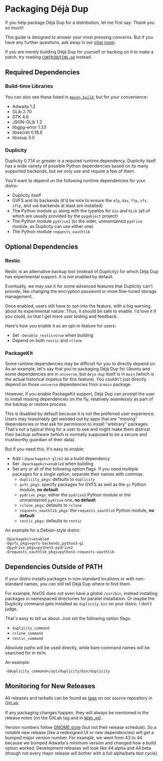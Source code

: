 <!--
SPDX-License-Identifier: CC-BY-SA-4.0
SPDX-FileCopyrightText: Michael Terry
-->

# Packaging Déjà Dup

If you help package Déjà Dup for a distribution, let me first say:
Thank you so much!

This guide is designed to answer your most pressing concerns.
But if you have any further questions, ask away in our [chat room][chat].

If you are merely building Déjà Dup for yourself or hacking on it to make a
patch, try reading [`CONTRIBUTING.md`](CONTRIBUTING.md) instead.

[chat]: https://matrix.to/#/#deja-dup:gnome.org

## Required Dependencies

### Build-time Libraries

You can also see these listed in [`meson.build`](meson.build), but for your
convenience:

- Adwaita 1.2
- GLib 2.70
- GTK 4.6
- JSON-GLib 1.2
- libgpg-error 1.33
- libsecret 0.18.6
- libsoup 3.0

### Duplicity

Duplicity 0.7.14 or greater is a required runtime dependency.
Duplicity itself has a wide variety of possible Python dependencies based on
its many supported backends, but we only use and require a few of them.

You'll want to depend on the following runtime dependencies for your distro:

- Duplicity itself
- GVFS and its backends (it'd be nice to ensure the `afp`, `dav`, `ftp`, `nfs`,
  `sftp`, and `smb` backends at least are installed)
- The Python module `gi` along with the typelibs for `Gio` and `GLib`
  (all of which are usually provided by the `pygobject` project)
- The Python module `pydrive2` (or the older, unmaintained `pydrive` module,
  as Duplicity can use either one)
- The Python module `requests_oauthlib`

## Optional Dependencies

### Restic

Restic is an alternative backup tool (instead of Duplicity) for which Déjà Dup
has experimental support. It is not enabled by default.

Eventually, we may use it for some advanced features that Duplicity can't
provide, like changing the encryption password or more fine-tuned storage
management.

Once enabled, users still have to opt-into the feature, with a big warning
about its experimental nature.
Thus, it should be safe to enable.
I'd love it if you could, so that I get more user testing and feedback.

Here's how you enable it as an opt-in feature for users:

- Set `-Denable_restic=true` when building
- Depend on both `restic` and `rclone`

### PackageKit

Some runtime dependencies may be difficult for you to directly depend on.
As an example, let's say that you're packaging Déjà Dup for Ubuntu and some
dependencies are in `universe`, but `deja-dup` itself is in `main` (which is
the actual historical impetus for this feature). You couldn't just directly
depend on those `universe` dependencies from a `main` package.

However, if you enable PackageKit support, Déjà Dup can prompt the user to
install missing dependencies on the fly, relatively seamlessly as part of the
backup or restore process.

This is disabled by default because it is not the preferred user experience.
Users may reasonably get weirded out by apps that are "missing" dependencies or
that ask for permission to install "arbitrary" packages.
That's not a typical thing for a user to see and might make them distrust their
backup software (which is normally supposed to be a secure and trustworthy
guardian of their data).

But if you need this, it's easy to enable:

- Add `libpackagekit-glib2` as a build dependency
- Set `-Dpackagekit=enabled` when building
- Set any or all of the following option flags. If you need multiple packages
  for a single option, separate their names with commas.
    - `duplicity_pkgs`: defaults to `duplicity`
    - `gvfs_pkgs`: specify packages for GVFS as well as the `gi` Python module,
      **no default**
    - `pydrive_pkgs`: either the `pydrive2` Python module or the unmaintained
      `pydrive` one, **no default**
    - `rclone_pkgs`: defaults to `rclone`
    - `requests_oauthlib_pkgs`: the `requests_oauthlib` Python module,
      **no default**
    - `restic_pkgs`: defaults to `restic`

An example for a Debian-style distro:

```
-Dpackagekit=enabled
-Dgvfs_pkgs=gvfs-backends,python3-gi
-Dpydrive_pkgs=python3-pydrive2
-Drequests_oauthlib_pkgs=python3-requests-oauthlib
```

## Dependencies Outside of PATH

If your distro installs packages in non-standard locations or with non-standard
names, you can still tell Déjà Dup where to find them.

For example, NixOS does not even have a global `/usr/bin`, instead installing
packages in namespaced directories for parallel installation.
Or maybe the Duplicity command gets installed as `duplicity.bin` on your distro.
I don't judge.

That's easy to tell us about. Just set the following option flags:

- `duplicity_command`
- `rclone_command`
- `restic_command`

Absolute paths will be used directly, while bare command names will be searched
for in `PATH`.

An example:

```
-Dduplicity_command=/opt/duplicity/bin/duplicity
```

## Monitoring for New Releases

All releases and tarballs can be found as [tags][tags] on our source repository
in GitLab.

If any packaging changes happen, they will always be mentioned in the release
notes (on the GitLab tag and in [`NEWS.md`](NEWS.md)).

Version numbers follow [GNOME style][versions] (but not their release schedule).
So a notable new release (like a redesigned UI or new dependencies) will get a
bumped major version number.
For example, we went from 43 to 44 because we bumped Adwaita's minimum version
and changed how a build option worked.
Development releases will look like 44.alpha and 44.beta (though not every
major release will bother with a full alpha/beta test cycle).

[tags]: https://gitlab.gnome.org/World/deja-dup/tags
[versions]: https://discourse.gnome.org/t/new-gnome-versioning-scheme/4235
